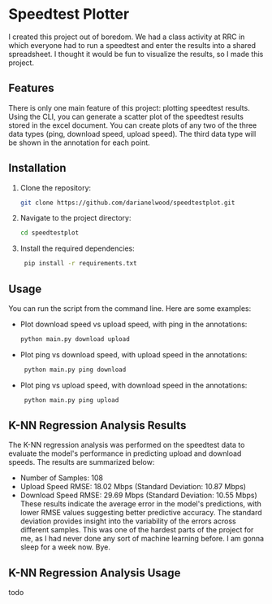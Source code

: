 # Speedtest Plotter

I created this project out of boredom. We had a class activity at RRC in which everyone had to run a speedtest and enter the results into a shared spreadsheet. I thought it would be fun to visualize the results, so I made this project.

## Features

There is only one main feature of this project: plotting speedtest results. Using the CLI, you can generate a scatter plot of the speedtest results stored in the excel document. You can create plots of any two of the three data types (ping, download speed, upload speed). The third data type will be shown in the annotation for each point.

## Installation
1. Clone the repository:
   ```bash
   git clone https://github.com/darianelwood/speedtestplot.git
    ```
2. Navigate to the project directory:
   ```bash
   cd speedtestplot
   ```
3. Install the required dependencies:
   ```bash
    pip install -r requirements.txt
    ```

## Usage
You can run the script from the command line. Here are some examples:

- Plot download speed vs upload speed, with ping in the annotations:
   ```bash
   python main.py download upload
   ```
- Plot ping vs download speed, with upload speed in the annotations:
   ```bash
    python main.py ping download
    ```
- Plot ping vs upload speed, with download speed in the annotations:
   ```bash
    python main.py ping upload
    ```

## K-NN Regression Analysis Results

The K-NN regression analysis was performed on the speedtest data to evaluate the model's performance in predicting upload and download speeds. The results are summarized below:
- Number of Samples: 108
- Upload Speed RMSE: 18.02 Mbps (Standard Deviation: 10.87 Mbps)
- Download Speed RMSE: 29.69 Mbps (Standard Deviation: 10.55 Mbps)
These results indicate the average error in the model's predictions, with lower RMSE values suggesting better predictive accuracy. The standard deviation provides insight into the variability of the errors across different samples.
This was one of the hardest parts of the project for me, as I had never done any sort of machine learning before. I am gonna sleep for a week now. Bye.

## K-NN Regression Analysis Usage

todo
